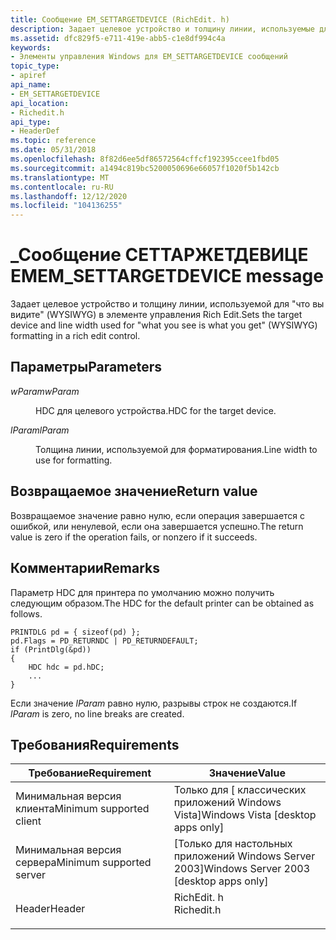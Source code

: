 ```yaml
---
title: Сообщение EM_SETTARGETDEVICE (RichEdit. h)
description: Задает целевое устройство и толщину линии, используемые для \ 0034; что вы получаете \ 0034; (WYSIWYG) форматирование в элементе управления Rich Edit.
ms.assetid: dfc829f5-e711-419e-abb5-c1e8df994c4a
keywords:
- Элементы управления Windows для EM_SETTARGETDEVICE сообщений
topic_type:
- apiref
api_name:
- EM_SETTARGETDEVICE
api_location:
- Richedit.h
api_type:
- HeaderDef
ms.topic: reference
ms.date: 05/31/2018
ms.openlocfilehash: 8f82d6ee5df86572564cffcf192395ccee1fbd05
ms.sourcegitcommit: a1494c819bc5200050696e66057f1020f5b142cb
ms.translationtype: MT
ms.contentlocale: ru-RU
ms.lasthandoff: 12/12/2020
ms.locfileid: "104136255"
---
```

# <a name="em_settargetdevice-message"></a><span data-ttu-id="646a3-104">\_Сообщение СЕТТАРЖЕТДЕВИЦЕ EM</span><span class="sxs-lookup"><span data-stu-id="646a3-104">EM\_SETTARGETDEVICE message</span></span>

<span data-ttu-id="646a3-105">Задает целевое устройство и толщину линии, используемой для "что вы видите" (WYSIWYG) в элементе управления Rich Edit.</span><span class="sxs-lookup"><span data-stu-id="646a3-105">Sets the target device and line width used for "what you see is what you get" (WYSIWYG) formatting in a rich edit control.</span></span>

## <a name="parameters"></a><span data-ttu-id="646a3-106">Параметры</span><span class="sxs-lookup"><span data-stu-id="646a3-106">Parameters</span></span>

<dl> <dt>

<span data-ttu-id="646a3-107">*wParam*</span><span class="sxs-lookup"><span data-stu-id="646a3-107">*wParam*</span></span> 
</dt> <dd>

<span data-ttu-id="646a3-108">HDC для целевого устройства.</span><span class="sxs-lookup"><span data-stu-id="646a3-108">HDC for the target device.</span></span>

</dd> <dt>

<span data-ttu-id="646a3-109">*lParam*</span><span class="sxs-lookup"><span data-stu-id="646a3-109">*lParam*</span></span> 
</dt> <dd>

<span data-ttu-id="646a3-110">Толщина линии, используемой для форматирования.</span><span class="sxs-lookup"><span data-stu-id="646a3-110">Line width to use for formatting.</span></span>

</dd> </dl>

## <a name="return-value"></a><span data-ttu-id="646a3-111">Возвращаемое значение</span><span class="sxs-lookup"><span data-stu-id="646a3-111">Return value</span></span>

<span data-ttu-id="646a3-112">Возвращаемое значение равно нулю, если операция завершается с ошибкой, или ненулевой, если она завершается успешно.</span><span class="sxs-lookup"><span data-stu-id="646a3-112">The return value is zero if the operation fails, or nonzero if it succeeds.</span></span>

## <a name="remarks"></a><span data-ttu-id="646a3-113">Комментарии</span><span class="sxs-lookup"><span data-stu-id="646a3-113">Remarks</span></span>

<span data-ttu-id="646a3-114">Параметр HDC для принтера по умолчанию можно получить следующим образом.</span><span class="sxs-lookup"><span data-stu-id="646a3-114">The HDC for the default printer can be obtained as follows.</span></span>


```
PRINTDLG pd = { sizeof(pd) };
pd.Flags = PD_RETURNDC | PD_RETURNDEFAULT;
if (PrintDlg(&pd))
{
    HDC hdc = pd.hDC;
    ...
}
```



<span data-ttu-id="646a3-115">Если значение *lParam* равно нулю, разрывы строк не создаются.</span><span class="sxs-lookup"><span data-stu-id="646a3-115">If *lParam* is zero, no line breaks are created.</span></span>

## <a name="requirements"></a><span data-ttu-id="646a3-116">Требования</span><span class="sxs-lookup"><span data-stu-id="646a3-116">Requirements</span></span>



| <span data-ttu-id="646a3-117">Требование</span><span class="sxs-lookup"><span data-stu-id="646a3-117">Requirement</span></span> | <span data-ttu-id="646a3-118">Значение</span><span class="sxs-lookup"><span data-stu-id="646a3-118">Value</span></span> |
|-------------------------------------|---------------------------------------------------------------------------------------|
| <span data-ttu-id="646a3-119">Минимальная версия клиента</span><span class="sxs-lookup"><span data-stu-id="646a3-119">Minimum supported client</span></span><br/> | <span data-ttu-id="646a3-120">Только для \[ классических приложений Windows Vista\]</span><span class="sxs-lookup"><span data-stu-id="646a3-120">Windows Vista \[desktop apps only\]</span></span><br/>                                        |
| <span data-ttu-id="646a3-121">Минимальная версия сервера</span><span class="sxs-lookup"><span data-stu-id="646a3-121">Minimum supported server</span></span><br/> | <span data-ttu-id="646a3-122">\[Только для настольных приложений Windows Server 2003\]</span><span class="sxs-lookup"><span data-stu-id="646a3-122">Windows Server 2003 \[desktop apps only\]</span></span><br/>                                  |
| <span data-ttu-id="646a3-123">Header</span><span class="sxs-lookup"><span data-stu-id="646a3-123">Header</span></span><br/>                   | <dl> <span data-ttu-id="646a3-124"><dt>RichEdit. h</dt></span><span class="sxs-lookup"><span data-stu-id="646a3-124"><dt>Richedit.h</dt></span></span> </dl> |



 

 






